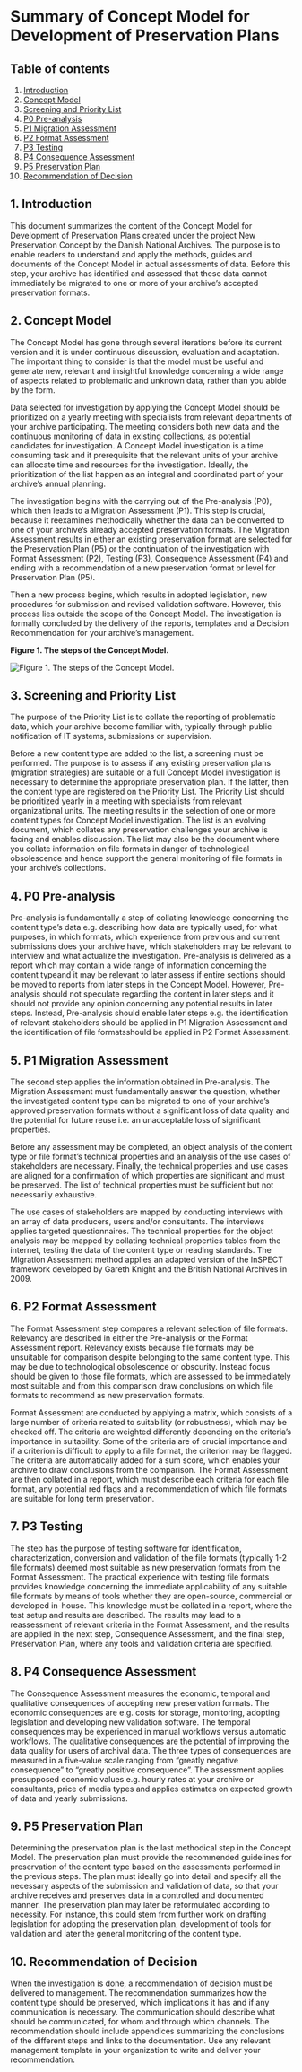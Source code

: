 # Summary of Concept Model for Development of Preservation Plans
## Table of contents
1. [Introduction](#1-introduction)
2. [Concept Model](#2-concept-model)
3. [Screening and Priority List](#3-screening-and-priority-list)
4. [P0 Pre-analysis](#4-p0-pre-analysis)
5. [P1 Migration Assessment](#5-p1-migration-assessment)
6. [P2 Format Assessment](#6-p2-format-assessment)
7. [P3 Testing](#7-p3-testing)
8. [P4 Consequence Assessment](#8-p4-consequence-assessment)
9. [P5 Preservation Plan](#9-p5-preservation-plan)
10. [Recommendation of Decision](#10-recommendation-of-decision)

## 1. Introduction
This document summarizes the content of the Concept Model for Development of Preservation Plans created under the project New Preservation Concept by the Danish National Archives. The purpose is to enable readers to understand and apply the methods, guides and documents of the Concept Model in actual assessments of data. Before this step, your archive has identified and assessed that these data cannot immediately be migrated to one or more of your archive’s accepted preservation formats.

## 2. Concept Model
The Concept Model has gone through several iterations before its current version and it is under continuous discussion, evaluation and adaptation. The important thing to consider is that the model must be useful and generate new, relevant and insightful knowledge concerning a wide range of aspects related to problematic and unknown data, rather than you abide by the form.

Data selected for investigation by applying the Concept Model should be prioritized on a yearly meeting with specialists from relevant departments of your archive participating. The meeting considers both new data and the continuous monitoring of data in existing collections, as potential candidates for investigation. A Concept Model investigation is a time consuming task and it prerequisite that the relevant units of your archive can allocate time and resources for the investigation. Ideally, the prioritization of the list happen as an integral and coordinated part of your archive’s annual planning.

The investigation begins with the carrying out of the Pre-analysis (P0), which then leads to a Migration Assessment (P1). This step is crucial, because it reexamines methodically whether the data can be converted to one of your archive’s already accepted preservation formats. The Migration Assessment results in either an existing preservation format are selected for the Preservation Plan (P5) or the continuation of the investigation with Format Assessment (P2), Testing (P3), Consequence Assessment (P4) and ending with a recommendation of a new preservation format or level for Preservation Plan (P5).

Then a new process begins, which results in adopted legislation, new procedures for submission and revised validation software. However, this process lies outside the scope of the Concept Model. The investigation is formally concluded by the delivery of the reports, templates and a Decision Recommendation for your archive’s management.

**Figure 1. The steps of the Concept Model.**

![Figure 1. The steps of the Concept Model.](https://github.com/the-danish-national-archives/concept-model/blob/main/Summary/Steps%20of%20the%20Concept%20Model.PNG?raw=true)
 
## 3. Screening and Priority List
The purpose of the Priority List is to collate the reporting of problematic data, which your archive become familiar with, typically through public notification of IT systems, submissions or supervision.

Before a new content type are added to the list, a screening must be performed. The purpose is to assess if any existing preservation plans (migration strategies) are suitable or a full Concept Model investigation is necessary to determine the appropriate preservation plan. If the latter, then the content type are registered on the Priority List.
The Priority List should be prioritized yearly in a meeting with specialists from relevant organizational units. The meeting results in the selection of one or more content types for Concept Model investigation. The list is an evolving document, which collates any preservation challenges your archive is facing and enables discussion. The list may also be the document where you collate information on file formats in danger of technological obsolescence and hence support the general monitoring of file formats in your archive’s collections.

## 4. P0 Pre-analysis
Pre-analysis is fundamentally a step of collating knowledge concerning the content type’s data e.g. describing how data are typically used, for what purposes, in which formats, which experience from previous and current submissions does your archive have, which stakeholders may be relevant to interview and what actualize the investigation.
Pre-analysis is delivered as a report which may contain a wide range of information concerning the content typeand it may be relevant to later assess if entire sections should be moved to reports from later steps in the Concept Model. However, Pre-analysis should not speculate regarding the content in later steps and it should not provide any opinion concerning any potential results in later steps. Instead, Pre-analysis should enable later steps e.g. the identification of relevant stakeholders should be applied in P1 Migration Assessment and the identification of file formatsshould be applied in P2 Format Assessment.

## 5. P1 Migration Assessment
The second step applies the information obtained in Pre-analysis. The Migration Assessment must fundamentally answer the question, whether the investigated content type can be migrated to one of your archive’s approved preservation formats without a significant loss of data quality and the potential for future reuse i.e. an unacceptable loss of significant properties.

Before any assessment may be completed, an object analysis of the content type or file format’s technical properties and an analysis of the use cases of stakeholders are necessary. Finally, the technical properties and use cases are aligned for a confirmation of which properties are significant and must be preserved. The list of technical properties must be sufficient but not necessarily exhaustive.

The use cases of stakeholders are mapped by conducting interviews with an array of data producers, users and/or consultants. The interviews applies targeted questionnaires. The technical properties for the object analysis may be mapped by collating technical properties tables from the internet, testing the data of the content type or reading standards. The Migration Assessment method applies an adapted version of the InSPECT framework developed by Gareth Knight and the British National Archives in 2009.

## 6. P2 Format Assessment
The Format Assessment step compares a relevant selection of file formats. Relevancy are described in either the Pre-analysis or the Format Assessment report. Relevancy exists because file formats may be unsuitable for comparison despite belonging to the same content type. This may be due to technological obsolescence or obscurity. Instead focus should be given to those file formats, which are assessed to be immediately most suitable and from this comparison draw conclusions on which file formats to recommend as new preservation formats.

Format Assessment are conducted by applying a matrix, which consists of a large number of criteria related to suitability (or robustness), which may be checked off. The criteria are weighted differently depending on the criteria’s importance in suitability. Some of the criteria are of crucial importance and if a criterion is difficult to apply to a file format, the criterion may be flagged. The criteria are automatically added for a sum score, which enables your archive to draw conclusions from the comparison. The Format Assessment are then collated in a report, which must describe each criteria for each file format, any potential red flags and a recommendation of which file formats are suitable for long term preservation.

## 7. P3 Testing
The step has the purpose of testing software for identification, characterization, conversion and validation of the file formats (typically 1-2 file formats) deemed most suitable as new preservation formats from the Format Assessment. The practical experience with testing file formats provides knowledge concerning the immediate applicability of any suitable file formats by means of tools whether they are open-source, commercial or developed in-house.
This knowledge must be collated in a report, where the test setup and results are described. The results may lead to a reassessment of relevant criteria in the Format Assessment, and the results are applied in the next step, Consequence Assessment, and the final step, Preservation Plan, where any tools and validation criteria are specified.

## 8. P4 Consequence Assessment
The Consequence Assessment measures the economic, temporal and qualitative consequences of accepting new preservation formats.
The economic consequences are e.g. costs for storage, monitoring, adopting legislation and developing new validation software. The temporal consequences may be experienced in manual workflows versus automatic workflows. The qualitative consequences are the potential of improving the data quality for users of archival data.
The three types of consequences are measured in a five-value scale ranging from “greatly negative consequence” to “greatly positive consequence”. The assessment applies presupposed economic values e.g. hourly rates at your archive or consultants, price of media types and applies estimates on expected growth of data and yearly submissions.

## 9. P5 Preservation Plan
Determining the preservation plan is the last methodical step in the Concept Model. The preservation plan must provide the recommended guidelines for preservation of the content type based on the assessments performed in the previous steps. The plan must ideally go into detail and specify all the necessary aspects of the submission and validation of data, so that your archive receives and preserves data in a controlled and documented manner.
The preservation plan may later be reformulated according to necessity. For instance, this could stem from further work on drafting legislation for adopting the preservation plan, development of tools for validation and later the general monitoring of the content type.

## 10. Recommendation of Decision
When the investigation is done, a recommendation of decision must be delivered to management. The recommendation summarizes how the content type should be preserved, which implications it has and if any communication is necessary. The communication should describe what should be communicated, for whom and through which channels. The recommendation should include appendices summarizing the conclusions of the different steps and links to the documentation. Use any relevant management template in your organization to write and deliver your recommendation.
